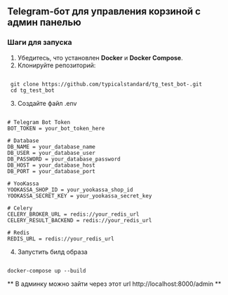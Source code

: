 ## Telegram-бот для управления корзиной с админ панелью

### Шаги для запуска
1. Убедитесь, что установлен **Docker** и **Docker Compose**.
2. Клонируйте репозиторий:
```

 git clone https://github.com/typicalstandard/tg_test_bot-.git
 cd tg_test_bot

```
3. Создайте файл .env
```
  
# Telegram Bot Token
BOT_TOKEN = your_bot_token_here

# Database 
DB_NAME = your_database_name
DB_USER = your_database_user
DB_PASSWORD = your_database_password
DB_HOST = your_database_host
DB_PORT = your_database_port

# YooKassa 
YOOKASSA_SHOP_ID = your_yookassa_shop_id
YOOKASSA_SECRET_KEY = your_yookassa_secret_key

# Celery 
CELERY_BROKER_URL = redis://your_redis_url
CELERY_RESULT_BACKEND = redis://your_redis_url

# Redis 
REDIS_URL = redis://your_redis_url

```
4. Запустить билд образа
```

docker-compose up --build

```

** В админку можно зайти через этот url http://localhost:8000/admin **

